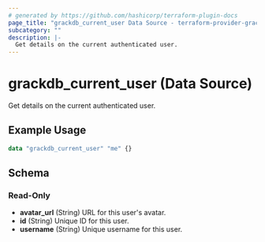 ```yaml
---
# generated by https://github.com/hashicorp/terraform-plugin-docs
page_title: "grackdb_current_user Data Source - terraform-provider-grackdb"
subcategory: ""
description: |-
  Get details on the current authenticated user.
---
```


# grackdb_current_user (Data Source)

Get details on the current authenticated user.

## Example Usage

```terraform
data "grackdb_current_user" "me" {}
```

<!-- schema generated by tfplugindocs -->
## Schema

### Read-Only

- **avatar_url** (String) URL for this user's avatar.
- **id** (String) Unique ID for this user.
- **username** (String) Unique username for this user.


